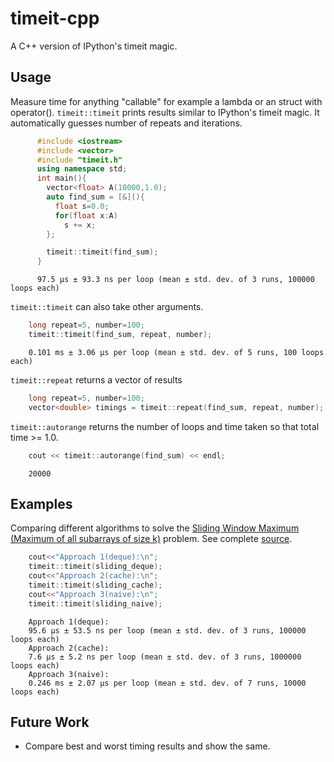 # timeit-cpp
A C++ version of IPython's timeit magic.

## Usage
Measure time for anything "callable" for example a lambda or an struct with operator(). `timeit::timeit` prints results similar to IPython's timeit magic. It automatically guesses number of repeats and iterations.

```c++
      #include <iostream>
      #include <vector>
      #include "timeit.h"
      using namespace std;
      int main(){
        vector<float> A(10000,1.0);
        auto find_sum = [&](){
          float s=0.0;
          for(float x:A)
            s += x;
        };

        timeit::timeit(find_sum);
      }
```
```
      97.5 μs ± 93.3 ns per loop (mean ± std. dev. of 3 runs, 100000 loops each)
```
    
`timeit::timeit` can also take other arguments.
```c++
    long repeat=5, number=100;
    timeit::timeit(find_sum, repeat, number);
```
```
    0.101 ms ± 3.06 μs per loop (mean ± std. dev. of 5 runs, 100 loops each)
```
  
`timeit::repeat` returns a vector of results
```c++
    long repeat=5, number=100;
    vector<double> timings = timeit::repeat(find_sum, repeat, number);
```

`timeit::autorange` returns the number of loops and time taken so that total time >= 1.0.
```c++
    cout << timeit::autorange(find_sum) << endl;
```
```
    20000
```

## Examples

Comparing different algorithms to solve the [Sliding Window Maximum (Maximum of all subarrays of size k)](https://www.geeksforgeeks.org/sliding-window-maximum-maximum-of-all-subarrays-of-size-k/) problem. See complete [source](https://github.com/impopular-guy/timeit-cpp/blob/master/examples/example_sliding_window.cpp).

```c++
    cout<<"Approach 1(deque):\n";
    timeit::timeit(sliding_deque);
    cout<<"Approach 2(cache):\n";
    timeit::timeit(sliding_cache);
    cout<<"Approach 3(naive):\n";
    timeit::timeit(sliding_naive);
```
```
    Approach 1(deque):
    95.6 μs ± 53.5 ns per loop (mean ± std. dev. of 3 runs, 100000 loops each)
    Approach 2(cache):
    7.6 μs ± 5.2 ns per loop (mean ± std. dev. of 3 runs, 1000000 loops each)
    Approach 3(naive):
    0.246 ms ± 2.07 μs per loop (mean ± std. dev. of 7 runs, 10000 loops each)
```

## Future Work
- Compare best and worst timing results and show the same.
